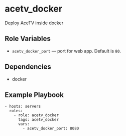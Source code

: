 acetv_docker
=========

Deploy AceTV inside docker

Role Variables
--------------

* `acetv_docker_port` — port for web app. Default is `80`.

Dependencies
------------

* docker

Example Playbook
----------------

```
- hosts: servers
  roles:
    - role: acetv_docker
      tags: acetv_docker
      vars:
        - acetv_docker_port: 8080
```

